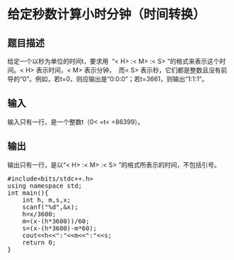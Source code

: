# 给定秒数计算小时分钟（时间转换）

<div class="content">
  <h2 class="page-header text-muted">
    题目描述
  </h2>
  
  <div class="content">
    给定一个以秒为单位的时间t，要求用  “< H> :< M> :< S> ”的格式来表示这个时间。< H> 表示时间，< M> 表示分钟，  而< S> 表示秒，它们都是整数且没有前导的“0”。例如，若t=0，则应输出是“0:0:0”；若t=3661，则输出“1:1:1”。
  </div>
  
  <h2 class="page-header text-muted">
    输入
  </h2>
  
  <div class="content">
    输入只有一行，是一个整数t（0< =t< =86399）。
  </div>
  
  <h2 class="page-header text-muted">
    输出
  </h2>
  
  <div class="content">
    输出只有一行，是以“< H> :< M> :< S> ”的格式所表示的时间，不包括引号。
  </div>
</div>

<pre class="EnlighterJSRAW" data-enlighter-language="cpp" data-enlighter-theme="godzilla">#include&lt;bits/stdc++.h&gt;
using namespace std;
int main(){
    int h, m,s,x;
    scanf("%d",&x);
    h=x/3600;
    m=(x-(h*3600))/60;
    s=(x-(h*3600)-m*60);
    cout&lt;&lt;h&lt;&lt;":"&lt;&lt;m&lt;&lt;":"&lt;&lt;s;
    return 0;
}</pre>

&nbsp;
